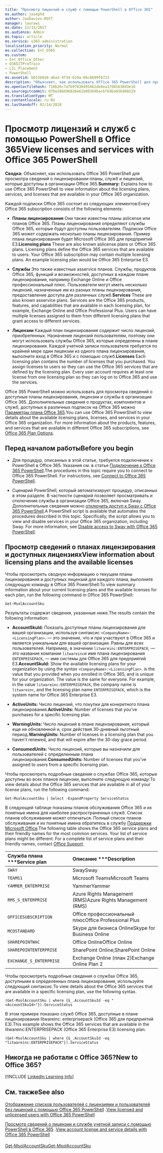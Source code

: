 ```yaml
---
title: "Просмотр лицензий и служб с помощью PowerShell в Office 365"
ms.author: josephd
author: JoeDavies-MSFT
manager: laurawi
ms.date: 12/15/2017
ms.audience: Admin
ms.topic: article
ms.service: o365-administration
localization_priority: Normal
ms.collection: Ent_O365
ms.custom:
- Ent_Office_Other
- O365ITProTrain
- LIL_Placement
- PowerShell
ms.assetid: bb5260a9-a6a3-4f34-b19a-06c6699f6723
description: "Объясняет, как использовать Office 365 PowerShell для просмотра сведений о лицензировании планы, служб и лицензий, которые доступны в организации Office 365."
ms.openlocfilehash: 718b26c7afb978384918b2de8ea37d01638d3e16
ms.sourcegitcommit: 07be28bd96826e61b893b9bacbf64ba936400229
ms.translationtype: MT
ms.contentlocale: ru-RU
ms.lasthandoff: 02/14/2018
---
```

# <a name="view-licenses-and-services-with-office-365-powershell"></a><span data-ttu-id="ee277-103">Просмотр лицензий и служб с помощью PowerShell в Office 365</span><span class="sxs-lookup"><span data-stu-id="ee277-103">View licenses and services with Office 365 PowerShell</span></span>

<span data-ttu-id="ee277-104">**Сводка:** Объясняет, как использовать Office 365 PowerShell для просмотра сведений о лицензировании планы, служб и лицензий, которые доступны в организации Office 365.</span><span class="sxs-lookup"><span data-stu-id="ee277-104">**Summary:** Explains how to use Office 365 PowerShell to view information about the licensing plans, services, and licenses that are available in your Office 365 organization.</span></span>
  
<span data-ttu-id="ee277-105">Каждой подписки Office 365 состоит из следующих элементов:</span><span class="sxs-lookup"><span data-stu-id="ee277-105">Every Office 365 subscription consists of the following elements:</span></span>
- <span data-ttu-id="ee277-p101">**Планы лицензирования** Они также известны планы aslicense или планов Office 365. Планы лицензирования определяют службы Office 365, которые будут доступны пользователям. Подписки Office 365 может содержать несколько планы лицензирования. Пример плана лицензирования будет Microsoft Office 365 для предприятий E3.</span><span class="sxs-lookup"><span data-stu-id="ee277-p101">**Licensing plans** These are also known aslicense plans or Office 365 plans. Licensing plans define the Office 365 services that are available to users. Your Office 365 subscription may contain multiple licensing plans. An example licensing plan would be Office 365 Enterprise E3.</span></span>
    
- <span data-ttu-id="ee277-p102">**Службы** Это также известные asservice планов. Службы, продуктов Office 365, функций и возможностей, доступных в каждом плане лицензирования, например Exchange Online и Office профессиональный плюс. Пользователи могут иметь несколько лицензий, назначенные им из разных планы лицензирования, предоставление доступа для различных служб.</span><span class="sxs-lookup"><span data-stu-id="ee277-p102">**Services** These are also known asservice plans. Services are the Office 365 products, features, and capabilities that are available in each licensing plan, for example, Exchange Online and Office Professional Plus. Users can have multiple licenses assigned to them from different licensing plans that grant access to different services.</span></span>
    
- <span data-ttu-id="ee277-p103">**Лицензии** Каждый план лицензирования содержит число лицензий, приобретенных. Назначение лицензий пользователям, поэтому они могут использовать службы Office 365, которые определены в плане лицензирования. Каждой учетной записи пользователя требуется по крайней мере один лицензии из одного плана лицензирования, выполните вход в Office 365 и с помощью служб.</span><span class="sxs-lookup"><span data-stu-id="ee277-p103">**Licenses** Each licensing plan contains the number of licenses that you purchased. You assign licenses to users so they can use the Office 365 services that are defined by the licensing plan. Every user account requires at least one license from one licensing plan so they can log on to Office 365 and use the services.</span></span>
    
<span data-ttu-id="ee277-p104">Office 365 PowerShell можно использовать для просмотра сведений о доступные планы лицензирования, лицензии и службы в организации Office 365. Дополнительные сведения о продуктах, компонентов и служб, доступных в различных подписок на Office 365 можно [Параметры плана Office 365](https://go.microsoft.com/fwlink/p/?LinkId=691147).</span><span class="sxs-lookup"><span data-stu-id="ee277-p104">You can use Office 365 PowerShell to view details about the available licensing plans, licenses, and services in your Office 365 organization. For more information about the products, features, and services that are available in different Office 365 subscriptions, see [Office 365 Plan Options](https://go.microsoft.com/fwlink/p/?LinkId=691147).</span></span>
## <a name="before-you-begin"></a><span data-ttu-id="ee277-118">Перед началом работы</span><span class="sxs-lookup"><span data-stu-id="ee277-118">Before you begin</span></span>
<span data-ttu-id="ee277-119"><a name="RTT"> </a></span><span class="sxs-lookup"><span data-stu-id="ee277-119"></span></span>

- <span data-ttu-id="ee277-p105">Для процедур, описанных в этой статье, требуется подключение к PowerShell в Office 365. Указания см. в статье [Подключение к Office 365 PowerShell](connect-to-office-365-powershell.md).</span><span class="sxs-lookup"><span data-stu-id="ee277-p105">The procedures in this topic require you to connect to Office 365 PowerShell. For instructions, see [Connect to Office 365 PowerShell](connect-to-office-365-powershell.md).</span></span>
    
- <span data-ttu-id="ee277-p106">Сценарий PowerShell, который автоматизирует процедур, описанных в этом разделе. В частности сценарий позволяет просматривать и отключения службы в организации Office 365, включая Sway. Дополнительные сведения можно [отключить доступ к Sway с Office 365 PowerShell](disable-access-to-sway-with-office-365-powershell.md).</span><span class="sxs-lookup"><span data-stu-id="ee277-p106">A PowerShell script is available that automates the procedures described in this topic. Specifically, the script allows you to view and disable services in your Office 365 organization, including Sway. For more information, see [Disable access to Sway with Office 365 PowerShell](disable-access-to-sway-with-office-365-powershell.md).</span></span>
    
## <a name="view-information-about-licensing-plans-and-the-available-licenses"></a><span data-ttu-id="ee277-125">Просмотр сведений о планах лицензирования и доступных лицензиях</span><span class="sxs-lookup"><span data-stu-id="ee277-125">View information about licensing plans and the available licenses</span></span>
<span data-ttu-id="ee277-126"><a name="ShortVersion"> </a></span><span class="sxs-lookup"><span data-stu-id="ee277-126"></span></span>

<span data-ttu-id="ee277-127">Чтобы просмотреть сводную информацию о текущем планы лицензирования и доступных лицензий для каждого плана, выполните следующую команду в Office 365 PowerShell:</span><span class="sxs-lookup"><span data-stu-id="ee277-127">To view summary information about your current licensing plans and the available licenses for each plan, run the following command in Office 365 PowerShell:</span></span>
  
```
Get-MsolAccountSku
```

<span data-ttu-id="ee277-128">Результаты содержат сведения, указанные ниже.</span><span class="sxs-lookup"><span data-stu-id="ee277-128">The results contain the following information:</span></span>
  
- <span data-ttu-id="ee277-p107">**AccountSkuId:** Показать доступные планы лицензирования для вашей организации, используя синтаксис `<CompanyName>:<LicensingPlan>`.  _<CompanyName>_ — это значение, что и при участвуют в Office 365 и является уникальным для вашей организации. _<LicensingPlan>_ Равны для всех пользователей. Например, в значении `litwareinc:ENTERPRISEPACK`, — это название компании `litwareinc`и имя плана лицензирования `ENTERPRISEPACK`, — имя системы для Office 365 для предприятий E3.</span><span class="sxs-lookup"><span data-stu-id="ee277-p107">**AccountSkuId:** Show the available licensing plans for your organization by using the syntax `<CompanyName>:<LicensingPlan>`.  _<CompanyName>_ is the value that you provided when you enrolled in Office 365, and is unique for your organization. The _<LicensingPlan>_ value is the same for everyone. For example, in the value `litwareinc:ENTERPRISEPACK`, the company name is  `litwareinc`, and the licensing plan name  `ENTERPRISEPACK`, which is the system name for Office 365 Enterprise E3.</span></span>
    
- <span data-ttu-id="ee277-133">**ActiveUnits:** Число лицензий, что покупки для конкретного плана лицензирования.</span><span class="sxs-lookup"><span data-stu-id="ee277-133">**ActiveUnits:** Number of licenses that you've purchases for a specific licensing plan.</span></span>
    
- <span data-ttu-id="ee277-134">**WarningUnits:** Число лицензий в плане лицензирования, который еще не обновленной и, срок действия 30-дневный льготный период.</span><span class="sxs-lookup"><span data-stu-id="ee277-134">**WarningUnits:** Number of licenses in a licensing plan that you haven't renewed, and that will expire after the 30-day grace period.</span></span>
    
- <span data-ttu-id="ee277-135">**ConsumedUnits:** Число лицензий, которые вы назначили для пользователей с определенным плана лицензирования.</span><span class="sxs-lookup"><span data-stu-id="ee277-135">**ConsumedUnits:** Number of licenses that you've assigned to users from a specific licensing plan.</span></span>
    
<span data-ttu-id="ee277-136">Чтобы просмотреть подробные сведения о службах Office 365, которые доступны во всех планов лицензии, выполните следующую команду:</span><span class="sxs-lookup"><span data-stu-id="ee277-136">To view details about the Office 365 services that are available in all of your license plans, run the following command:</span></span>
  
```
Get-MsolAccountSku | Select -ExpandProperty ServiceStatus
```

<span data-ttu-id="ee277-p108">В следующей таблице показаны планов обслуживания Office 365 и их понятные имена для наиболее распространенных служб. Список планов обслуживания может отличаться. Полный список планов обслуживания и их понятные имена обратитесь в службу [Поддержки Microsoft Office](https://support.office.com/home/contact).</span><span class="sxs-lookup"><span data-stu-id="ee277-p108">The following table shows the Office 365 service plans and their friendly names for the most common services. Your list of service plans might be different. For a complete list of service plans and their friendly names, contact [Office Support](https://support.office.com/home/contact).</span></span>
  
|<span data-ttu-id="ee277-140">Служба плана \*\*\*</span><span class="sxs-lookup"><span data-stu-id="ee277-140">****Service plan****</span></span>|<span data-ttu-id="ee277-141">Описание \*\*\*</span><span class="sxs-lookup"><span data-stu-id="ee277-141">****Description****</span></span>|
|:-----|:-----|
| `SWAY` <br/> |<span data-ttu-id="ee277-142">Sway</span><span class="sxs-lookup"><span data-stu-id="ee277-142">Sway</span></span>  <br/> |
| `TEAMS1` <br/> |<span data-ttu-id="ee277-143">Microsoft Teams</span><span class="sxs-lookup"><span data-stu-id="ee277-143">Microsoft Teams</span></span>  <br/> |
| `YAMMER_ENTERPRISE` <br/> |<span data-ttu-id="ee277-144">Yammer</span><span class="sxs-lookup"><span data-stu-id="ee277-144">Yammer</span></span>  <br/> |
| `RMS_S_ENTERPRISE` <br/> |<span data-ttu-id="ee277-145">Azure Rights Management (RMS)</span><span class="sxs-lookup"><span data-stu-id="ee277-145">Azure Rights Management (RMS)</span></span>  <br/> |
| `OFFICESUBSCRIPTION` <br/> |<span data-ttu-id="ee277-146">Office профессиональный плюс</span><span class="sxs-lookup"><span data-stu-id="ee277-146">Office Professional Plus</span></span>  <br/> |
| `MCOSTANDARD` <br/> |<span data-ttu-id="ee277-147">Skype для бизнеса Online</span><span class="sxs-lookup"><span data-stu-id="ee277-147">Skype for Business Online</span></span>  <br/> |
| `SHAREPOINTWAC` <br/> |<span data-ttu-id="ee277-148">Office Online</span><span class="sxs-lookup"><span data-stu-id="ee277-148">Office Online</span></span>  <br/> |
| `SHAREPOINTENTERPRISE` <br/> |<span data-ttu-id="ee277-149">SharePoint Online;</span><span class="sxs-lookup"><span data-stu-id="ee277-149">SharePoint Online</span></span>  <br/> |
| `EXCHANGE_S_ENTERPRISE` <br/> |<span data-ttu-id="ee277-150">Exchange Online (план 2)</span><span class="sxs-lookup"><span data-stu-id="ee277-150">Exchange Online Plan 2</span></span>  <br/> |
   
<span data-ttu-id="ee277-151">Чтобы просмотреть подробные сведения о службах Office 365, доступными в определенных плана лицензирования, используйте следующий синтаксис.</span><span class="sxs-lookup"><span data-stu-id="ee277-151">To view details about the Office 365 services that are available in a specific licensing plan, use the following syntax.</span></span>
  
```
(Get-MsolAccountSku | where {$_.AccountSkuId -eq " <AccountSkuId>"}).ServiceStatus
```

<span data-ttu-id="ee277-152">В этом примере показано служб Office 365, доступные в плане лицензирования litwareinc: enterprisepack (Office 365 для предприятий E3).</span><span class="sxs-lookup"><span data-stu-id="ee277-152">This example shows the Office 365 services that are available in the  litwareinc:ENTERPRISEPACK (Office 365 Enterprise E3) licensing plan.</span></span>
  
```
(Get-MsolAccountSku | where {$_.AccountSkuId -eq "litwareinc:ENTERPRISEPACK"}).ServiceStatus
```

## <a name="new-to-office-365"></a><span data-ttu-id="ee277-153">Никогда не работали с Office 365?</span><span class="sxs-lookup"><span data-stu-id="ee277-153">New to Office 365?</span></span>
<span data-ttu-id="ee277-154"><a name="ShortVersion"> </a></span><span class="sxs-lookup"><span data-stu-id="ee277-154"></span></span>

[!INCLUDE [LinkedIn Learning Info](../common/office/linkedin-learning-info.md)]
   
## <a name="see-also"></a><span data-ttu-id="ee277-155">См. также</span><span class="sxs-lookup"><span data-stu-id="ee277-155">See also</span></span>
<span data-ttu-id="ee277-156"><a name="ShortVersion"> </a></span><span class="sxs-lookup"><span data-stu-id="ee277-156"></span></span>

#### 

<span data-ttu-id="ee277-157">[Отображение списков пользователей с лицензиями и пользователей без лицензий с помощью Office 365 PowerShell](view-licensed-and-unlicensed-users-with-office-365-powershell.md) .</span><span class="sxs-lookup"><span data-stu-id="ee277-157">[View licensed and unlicensed users with Office 365 PowerShell](view-licensed-and-unlicensed-users-with-office-365-powershell.md)</span></span>
  
<span data-ttu-id="ee277-158">[Просмотр сведений о лицензии и службе учетной записи с помощью PowerShell в Office 365](view-account-license-and-service-details-with-office-365-powershell.md) .</span><span class="sxs-lookup"><span data-stu-id="ee277-158">[View account license and service details with Office 365 PowerShell](view-account-license-and-service-details-with-office-365-powershell.md)</span></span>
#### 

[<span data-ttu-id="ee277-159">Get-MsolAccountSku</span><span class="sxs-lookup"><span data-stu-id="ee277-159">Get-MsolAccountSku</span></span>](https://go.microsoft.com/fwlink/p/?LinkId=691549)

